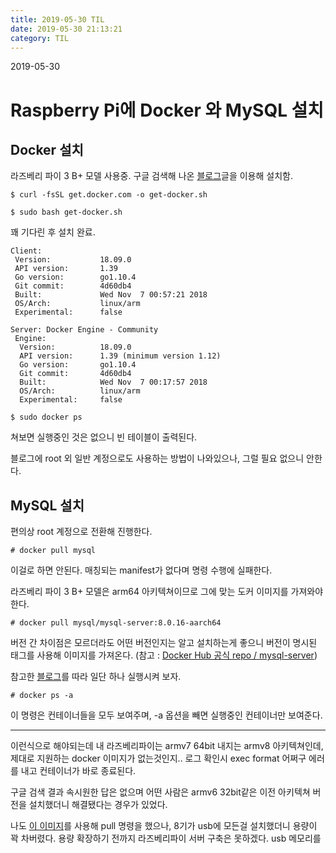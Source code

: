 ```yaml
---
title: 2019-05-30 TIL
date: 2019-05-30 21:13:21
category: TIL
---
```

2019-05-30

# Raspberry Pi에 Docker 와 MySQL 설치

## Docker 설치
라즈베리 파이 3 B+ 모델 사용중.
구글 검색해 나온 [블로그](https://www.boolsee.pe.kr/raspberry-pi-%EC%97%90%EC%84%9C-docker-%EC%84%A4%EC%B9%98%EC%99%80-%EC%8B%A4%ED%96%89%ED%95%98%EA%B8%B0/)글을 이용해 설치함.

```
$ curl -fsSL get.docker.com -o get-docker.sh
```

```
$ sudo bash get-docker.sh
```

꽤 기다린 후 설치 완료.
```
Client:
 Version:           18.09.0
 API version:       1.39
 Go version:        go1.10.4
 Git commit:        4d60db4
 Built:             Wed Nov  7 00:57:21 2018
 OS/Arch:           linux/arm
 Experimental:      false

Server: Docker Engine - Community
 Engine:
  Version:          18.09.0
  API version:      1.39 (minimum version 1.12)
  Go version:       go1.10.4
  Git commit:       4d60db4
  Built:            Wed Nov  7 00:17:57 2018
  OS/Arch:          linux/arm
  Experimental:     false
```

```
$ sudo docker ps
```
쳐보면 실행중인 것은 없으니 빈 테이블이 출력된다.

블로그에 root 외 일반 계정으로도 사용하는 방법이 나와있으나, 그럴 필요 없으니 안한다.

## MySQL 설치

편의상 root 계정으로 전환해 진행한다.

```
# docker pull mysql
```
이걸로 하면 안된다. 매칭되는 manifest가 없다며 명령 수행에 실패한다.

라즈베리 파이 3 B+ 모델은 arm64 아키텍쳐이므로 그에 맞는 도커 이미지를 가져와야 한다.

```
# docker pull mysql/mysql-server:8.0.16-aarch64
```
버전 간 차이점은 모르더라도 어떤 버전인지는 알고 설치하는게 좋으니 버전이 명시된 태그를 사용해 이미지를 가져온다.
(참고 : [Docker Hub 공식 repo / mysql-server](https://hub.docker.com/r/mysql/mysql-server))

참고한 [블로그](https://blog.hanumoka.net/2018/04/29/docker-20180429-docker-install-mysql/)를 따라 일단 하나 실행시켜 보자.



```
# docker ps -a
```
이 명령은 컨테이너들을 모두 보여주며, -a 옵션을 빼면 실행중인 컨테이너만 보여준다.

---
이런식으로 해야되는데 내 라즈베리파이는 armv7 64bit 내지는 armv8 아키텍쳐인데, 제대로 지원하는 docker 이미지가 없는것인지.. 로그 확인시 exec format 어쩌구 에러를 내고 컨테이너가 바로 종료된다.

구글 검색 결과 속시원한 답은 없으며 어떤 사람은 armv6 32bit같은 이전 아키텍쳐 버전을 설치했더니 해결됐다는 경우가 있었다.

나도 [이 이미지](https://hub.docker.com/r/ofthesun9/mysql/tags)를 사용해 pull 명령을 했으나, 8기가 usb에 모든걸 설치했더니 용량이 꽉 차버렸다. 용량 확장하기 전까지 라즈베리파이 서버 구축은 못하겠다.
usb 메모리를 
<!--stackedit_data:
eyJoaXN0b3J5IjpbMTA2NDcxNTMxMCwxNTM4MjEzMTUsMzk2Nz
k3ODE5LDg2NzQwMTM4NywxNzI3OTM4ODg2LDE0MzkxNzE5NzRd
fQ==
-->